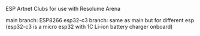 ESP Artnet Clubs for use with Resolume Arena

main branch: ESP8266
esp32-c3 branch: same as main but for different esp (esp32-c3 is a micro esp32 with 1C Li-ion battery charger onboard)

